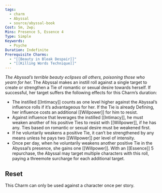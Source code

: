 ```yaml
---
tags:
  - charm
  - Abyssal
  - source/abyssal-book
Cost: 5m, 2wp; 
Mins: Presence 5, Essence 4
Type: Simple
Keywords:
  - Psyche
Duration: Indefinite
Prerequisite Charms:
  - "[[Beauty in Bleak Despair]]"
  - "[[Killing Words Technique]]"
---
```

*The Abyssal’s terrible beauty eclipses all others, poisoning those who yearn for her.*
The Abyssal makes an instill roll against a single target to create or strengthen a Tie of romantic or sexual desire towards herself. If successful, her target suffers the following effects for this Charm’s duration:
 - The instilled [[Intimacy]] counts as one level higher against the Abyssal’s influence rolls if it’s advantageous for her. If the Tie is already Defining, her influence costs an additional [[Willpower]] for him to resist.
 - Against influence that leverages the instilled [[Intimacy]], he must weaken another of his positive Ties to resist with [[Willpower]], if he has any. Ties based on romantic or sexual desire must be weakened first.
 - If he voluntarily weakens a positive Tie, it can’t be strengthened by any means unless he pays two [[Willpower]] per level of intensity.
 - Once per day, when he voluntarily weakens another positive Tie in the Abyssal’s presence, she gains one [[Willpower]].
With an [[Essence]] 5 repurchase, the Abyssal may target multiple characters with this roll, paying a threemote surcharge for each additional target.
## Reset 
This Charm can only be used against a character once per story.